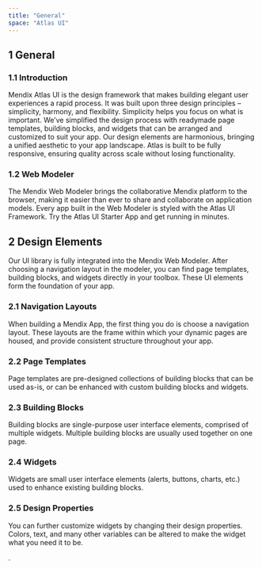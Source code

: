```yaml
---
title: "General"
space: "Atlas UI"
---
```


## 1 General

### 1.1 Introduction

Mendix Atlas UI is the design framework that makes building elegant user experiences a rapid process. It was built upon three design principles – simplicity, harmony, and flexibility. Simplicity helps you focus on what is important. We’ve simplified the design process with readymade page templates, building blocks, and widgets that can be arranged and customized to suit your app. Our design elements are harmonious, bringing a unified aesthetic to your app landscape. Atlas is built to be fully responsive, ensuring quality across scale without losing functionality.

### 1.2 Web Modeler

The Mendix Web Modeler brings the collaborative Mendix platform to the browser, making it easier than ever to share and collaborate on application models. Every app built in the Web Modeler is styled with the Atlas UI Framework. Try the Atlas UI Starter App and get running in minutes.

## 2 Design Elements

Our UI library is fully integrated into the Mendix Web Modeler. After choosing a navigation layout in the modeler, you can find page templates, building blocks, and widgets directly in your toolbox. These UI elements form the foundation of your app.

### 2.1 Navigation Layouts

When building a Mendix App, the first thing you do is choose a navigation layout. These layouts are the frame within which your dynamic pages are housed, and provide consistent structure throughout your app.

### 2.2 Page Templates

Page templates are pre-designed collections of building blocks that can be used as-is, or can be enhanced with custom building blocks and widgets.

### 2.3 Building Blocks

Building blocks are single-purpose user interface elements, comprised of multiple widgets. Multiple building blocks are usually used together on one page.

### 2.4 Widgets

Widgets are small user interface elements (alerts, buttons, charts, etc.) used to enhance existing building blocks.

### 2.5 Design Properties

You can further customize widgets by changing their design properties. Colors, text, and many other variables can be altered to make the widget what you need it to be.

.
